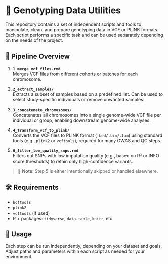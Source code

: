 # 🧬 Genotyping Data Utilities

This repository contains a set of independent scripts and tools to manipulate, clean, and prepare genotyping data in VCF or PLINK formats. Each script performs a specific task and can be used separately depending on the needs of the project.

## 📁 Pipeline Overview

1. **`1_merge_vcf_files.rmd`**  
   Merges VCF files from different cohorts or batches for each chromosome.

2. **`2_extract_samples/`**  
   Extracts a subset of samples based on a predefined list. Can be used to select study-specific individuals or remove unwanted samples.

3. **`3_concatenate_chromosomes/`**  
   Concatenates all chromosomes into a single genome-wide VCF file per individual or group, enabling downstream genome-wide analyses.

4. **`4_transform_vcf_to_plink/`**  
   Converts the VCF files to PLINK format (`.bed/.bim/.fam`) using standard tools (e.g., `plink2` or `vcftools`), required for many GWAS and QC steps.

5. **`6_filter_low_quality_snps.rmd`**  
   Filters out SNPs with low imputation quality (e.g., based on R² or INFO score thresholds) to retain only high-confidence variants.

> 🔢 **Note**: Step 5 is either intentionally skipped or handled elsewhere.

## 🛠 Requirements

- `bcftools`
- `plink2`
- `vcftools` (if used)
- R + packages: `tidyverse`, `data.table`, `knitr`, etc.

## 📌 Usage

Each step can be run independently, depending on your dataset and goals. Adjust paths and parameters within each script as needed for your environment.

